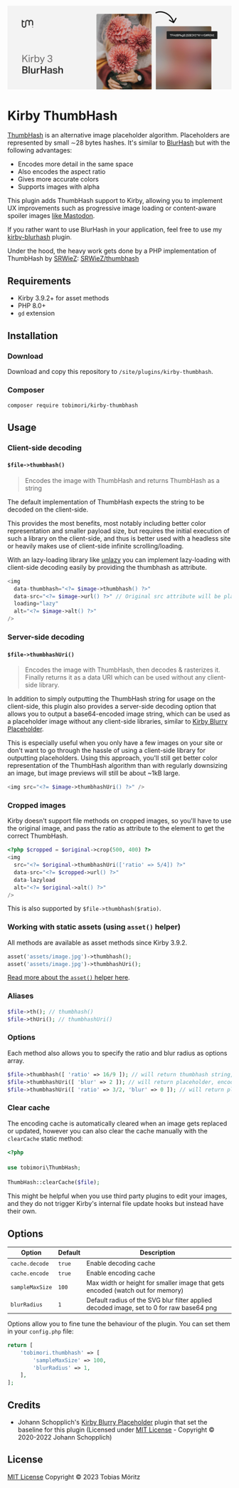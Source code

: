 ![Kirby ThumbHash Banner](./.github/banner.png)

# Kirby ThumbHash

[ThumbHash](https://evanw.github.io/thumbhash/) is an alternative image placeholder algorithm.
Placeholders are represented by small ∼28 bytes hashes. It's similar to [BlurHash](https://blurha.sh/) but with the following advantages:

- Encodes more detail in the same space
- Also encodes the aspect ratio
- Gives more accurate colors
- Supports images with alpha

This plugin adds ThumbHash support to Kirby, allowing you to implement UX improvements such as progressive image loading or content-aware spoiler images [like Mastodon](https://blog.joinmastodon.org/2019/05/improving-support-for-adult-content-on-mastodon/).

If you rather want to use BlurHash in your application, feel free to use my [kirby-blurhash](https://github.com/tobimori/kirby-blurhash) plugin.

Under the hood, the heavy work gets done by a PHP implementation of ThumbHash by [SRWieZ](https://github.com/SRWieZ): [SRWieZ/thumbhash](https://github.com/SRWieZ/thumbhash)

## Requirements

- Kirby 3.9.2+ for asset methods
- PHP 8.0+
- `gd` extension

## Installation

### Download

Download and copy this repository to `/site/plugins/kirby-thumbhash`.

### Composer

```
composer require tobimori/kirby-thumbhash
```

## Usage

### Client-side decoding

#### **`$file->thumbhash()`**

> Encodes the image with ThumbHash and returns ThumbHash as a string

The default implementation of ThumbHash expects the string to be decoded on the client-side.

This provides the most benefits, most notably including better color representation and smaller payload size, but requires the initial execution of such a library on the client-side, and thus is better used with a headless site or heavily makes use of client-side infinite scrolling/loading.

With an lazy-loading library like [unlazy](https://unlazy.byjohann.dev/) you can implement lazy-loading with client-side decoding easily by providing the thumbhash as attribute.

```php
<img
  data-thumbhash="<?= $image->thumbhash() ?>"
  data-src="<?= $image->url() ?>" // Original src attribute will be placed by unlazy
  loading="lazy"
  alt="<?= $image->alt() ?>"
/>
```

### Server-side decoding

#### **`$file->thumbhashUri()`**

> Encodes the image with ThumbHash, then decodes & rasterizes it. Finally returns it as a data URI which can be used without any client-side library.

In addition to simply outputting the ThumbHash string for usage on the client-side, this plugin also provides a server-side decoding option that allows you to output a base64-encoded image string, which can be used as a placeholder image without any client-side libraries, similar to [Kirby Blurry Placeholder](https://github.com/johannschopplich/kirby-blurry-placeholder).

This is especially useful when you only have a few images on your site or don't want to go through the hassle of using a client-side library for outputting placeholders. Using this approach, you'll still get better color representation of the ThumbHash algorithm than with regularly downsizing an image, but image previews will still be about ~1kB large.

```php
<img src="<?= $image->thumbhashUri() ?>" />
```

### Cropped images

Kirby doesn't support file methods on cropped images, so you'll have to use the original image, and pass the ratio as attribute to the element to get the correct ThumbHash.

```php
<?php $cropped = $original->crop(500, 400) ?>
<img
  src="<?= $original->thumbhashUri(['ratio' => 5/4]) ?>"
  data-src="<?= $cropped->url() ?>"
  data-lazyload
  alt="<?= $original->alt() ?>"
/>
```

This is also supported by `$file->thumbhash($ratio)`.

### Working with static assets (using `asset()` helper)

All methods are available as asset methods since Kirby 3.9.2.

```php
asset('assets/image.jpg')->thumbhash();
asset('assets/image.jpg')->thumbhashUri();
```

[Read more about the `asset()` helper here](https://getkirby.com/docs/reference/objects/filesystem/asset).

### Aliases

```php
$file->th(); // thumbhash()
$file->thUri(); // thumbhashUri()
```

### Options

Each method also allows you to specify the ratio and blur radius as options array.

```php
$file->thumbhash([ 'ratio' => 16/9 ]); // will return thumbhash string, cropped to 16:9
$file->thumbhashUri([ 'blur' => 2 ]); // will return placeholder, encoded in an svg with blur filter
$file->thumbhashUri([ 'ratio' => 3/2, 'blur' => 0 ]); // will return placeholder as base64-encoded png without filter, cropped to 3:2
```

### Clear cache

The encoding cache is automatically cleared when an image gets replaced or updated, however you can also clear the cache manually with the `clearCache` static method:

```php
<?php

use tobimori\ThumbHash;

ThumbHash::clearCache($file);
```

This might be helpful when you use third party plugins to edit your images, and they do not trigger Kirby's internal file update hooks but instead have their own.

## Options

| Option          | Default | Description                                                                              |
| --------------- | ------- | ---------------------------------------------------------------------------------------- |
| `cache.decode`  | `true`  | Enable decoding cache                                                                    |
| `cache.encode`  | `true`  | Enable encoding cache                                                                    |
| `sampleMaxSize` | `100`   | Max width or height for smaller image that gets encoded (watch out for memory)           |
| `blurRadius`    | `1`     | Default radius of the SVG blur filter applied decoded image, set to 0 for raw base64 png |

Options allow you to fine tune the behaviour of the plugin. You can set them in your `config.php` file:

```php
return [
    'tobimori.thumbhash' => [
        'sampleMaxSize' => 100,
        'blurRadius' => 1,
    ],
];
```

## Credits

- Johann Schopplich's [Kirby Blurry Placeholder](https://github.com/johannschopplich/kirby-blurry-placeholder) plugin that set the baseline for this plugin (Licensed under [MIT License](https://github.com/johannschopplich/kirby-blurry-placeholder/blob/main/LICENSE) - Copyright © 2020-2022 Johann Schopplich)

## License

[MIT License](./LICENSE)
Copyright © 2023 Tobias Möritz
